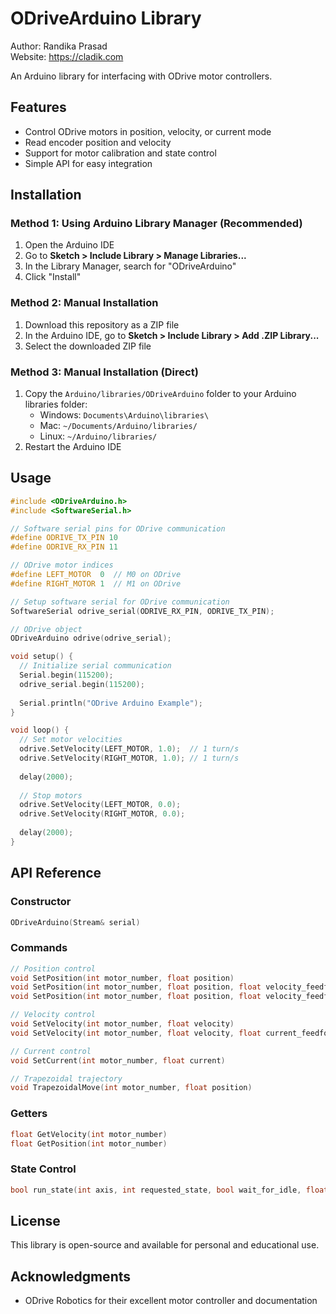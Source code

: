 # ODriveArduino Library

Author: Randika Prasad  
Website: https://cladik.com

An Arduino library for interfacing with ODrive motor controllers.

## Features

- Control ODrive motors in position, velocity, or current mode
- Read encoder position and velocity
- Support for motor calibration and state control
- Simple API for easy integration

## Installation

### Method 1: Using Arduino Library Manager (Recommended)

1. Open the Arduino IDE
2. Go to **Sketch > Include Library > Manage Libraries...**
3. In the Library Manager, search for "ODriveArduino"
4. Click "Install"

### Method 2: Manual Installation

1. Download this repository as a ZIP file
2. In the Arduino IDE, go to **Sketch > Include Library > Add .ZIP Library...**
3. Select the downloaded ZIP file

### Method 3: Manual Installation (Direct)

1. Copy the `Arduino/libraries/ODriveArduino` folder to your Arduino libraries folder:
   - Windows: `Documents\Arduino\libraries\`
   - Mac: `~/Documents/Arduino/libraries/`
   - Linux: `~/Arduino/libraries/`
2. Restart the Arduino IDE

## Usage

```cpp
#include <ODriveArduino.h>
#include <SoftwareSerial.h>

// Software serial pins for ODrive communication
#define ODRIVE_TX_PIN 10
#define ODRIVE_RX_PIN 11

// ODrive motor indices
#define LEFT_MOTOR  0  // M0 on ODrive
#define RIGHT_MOTOR 1  // M1 on ODrive

// Setup software serial for ODrive communication
SoftwareSerial odrive_serial(ODRIVE_RX_PIN, ODRIVE_TX_PIN);

// ODrive object
ODriveArduino odrive(odrive_serial);

void setup() {
  // Initialize serial communication
  Serial.begin(115200);
  odrive_serial.begin(115200);
  
  Serial.println("ODrive Arduino Example");
}

void loop() {
  // Set motor velocities
  odrive.SetVelocity(LEFT_MOTOR, 1.0);  // 1 turn/s
  odrive.SetVelocity(RIGHT_MOTOR, 1.0); // 1 turn/s
  
  delay(2000);
  
  // Stop motors
  odrive.SetVelocity(LEFT_MOTOR, 0.0);
  odrive.SetVelocity(RIGHT_MOTOR, 0.0);
  
  delay(2000);
}
```

## API Reference

### Constructor

```cpp
ODriveArduino(Stream& serial)
```

### Commands

```cpp
// Position control
void SetPosition(int motor_number, float position)
void SetPosition(int motor_number, float position, float velocity_feedforward)
void SetPosition(int motor_number, float position, float velocity_feedforward, float current_feedforward)

// Velocity control
void SetVelocity(int motor_number, float velocity)
void SetVelocity(int motor_number, float velocity, float current_feedforward)

// Current control
void SetCurrent(int motor_number, float current)

// Trapezoidal trajectory
void TrapezoidalMove(int motor_number, float position)
```

### Getters

```cpp
float GetVelocity(int motor_number)
float GetPosition(int motor_number)
```

### State Control

```cpp
bool run_state(int axis, int requested_state, bool wait_for_idle, float timeout = 10.0f)
```

## License

This library is open-source and available for personal and educational use.

## Acknowledgments

- ODrive Robotics for their excellent motor controller and documentation
